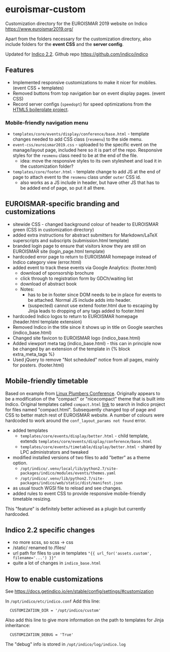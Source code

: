 
# euroismar-custom
Customization directory for the EUROISMAR 2019 website on Indico 
https://www.euroismar2019.org/

Apart from the folders necessary for the customization directory, also include folders for the **event CSS** and the **server config**.

Updated for [Indico 2.2](https://getindico.io/). Github repo https://github.com/indico/indico


## Features
* Implemented responsive customizations to make it nicer for mobiles. (event CSS + templates)
* Removed buttons from top navigation bar on event display pages. (event CSS)
* Record server configs (`speedopt`) for speed optimizations from the [HTML5 boilerplate project](https://github.com/h5bp/server-configs-nginx/).

### Mobile-friendly navigation menu
* `templates/core/events/display/conference/base.html` - template changes needed to add CSS class (`resmenu`) to the side menu.
* `event-css/euroismar2019.css` - uploaded to the specific event on the manage/layout page, included here so it is part of the repo. Responsive styles for the `resmenu` class need to be at the end of the file.
  * idea: move the responsive styles to its own stylesheet and load it in the customization folder?
* `templates/core/footer.html` - template change to add JS at the end of page to attach event to the `resmenu` class under `outer` CSS id.
  * also works as a JS include in header, but have other JS that has to be added end of page, so put it all there.

## EUROISMAR-specific branding and customizations
* sitewide CSS - changed background colour of header to EUROISMAR green (CSS in customization directory)
* added extra instructions for abstract submitters for Markdown/LaTeX superscripts and subscripts (submission.html template)
* branded login page to ensure that visitors know they are still on EUROISMAR site (login_page.html template)
* hardcoded error page to return to EUROISMAR homepage instead of Indico category view (error.html)
* added event to track these events via Google Analytics: (footer.html)
  * download of sponsorship brochure 
  * click through to registration form by GDCh/waiting list 
  * download of abstract book
  * Notes:
    * has to be in footer since DOM needs to be in place for events to be attached. Normal JS include adds into header.
    * (suspected) cannot use extend footer.html due to escaping by Jinja leads to dropping of any <script></script> tags added to footer.html
* hardcoded Indico logos to return to EUROISMAR homepage (header.html template extension)
* Removed Indico in the title since it shows up in title on Google searches (indico_base.html)
* Changed site favicon to EUROISMAR logo (indico_base.html)
* Added viewport meta tag (indico_base.html) - this can in principle now be changed by an extension of the template in {% block extra_meta_tags %}
* Used jQuery to remove "Not scheduled" notice from all pages, mainly for posters. (footer.html)

## Mobile-friendly timetable
Based on example from [Linux Plumbers Conference](https://linuxplumbersconf.org/).
Originally appears to be a modification of the "compact" or "nicecompact" theme that is built into Indico. Original templates called `compact.html` [link](https://github.com/search?utf8=%E2%9C%93&q=repo%3Aindico%2Findico+filename%3Acompact.html&type=Code&ref=advsearch&l=&l=) to search in Indico project for files named "compact.html".
Subsequently changed top of page and CSS to better match rest of EUROISMAR website. A number of colours were hardcoded to work around the `conf_layout_params not found` error.

* added templates 
  * `templates/core/events/display/better.html` - child template, extends `templates/core/events/display/conference/base.html`
  * `templates/core/events/timetable/display/better.html` - shared by LPC administrators and tweaked
* modified installed versions of two files to add "better" as a theme option. 
  * `/opt/indico/.venv/local/lib/python2.7/site-packages/indico/modules/events/themes.yaml`
  * `/opt/indico/.venv/lib/python2.7/site-packages/indico/web/static/dist/manifest.json`
* as usual touch WGSI file to reload and see changes.
* added rules to event CSS to provide responsive mobile-friendly timetable resizing.

This "feature" is definitely better achieved as a plugin but currently hardcoded.

## Indico 2.2 specific changes
* no more scss, so scss -> css
* /static/ renamed to /files/
* url path for files to use in templates `"{{ url_for('assets.custom', filename='...') }}"`
* quite a lot of changes in `indico_base.html`
 
## How to enable customizations
See https://docs.getindico.io/en/stable/config/settings/#customization

In `/opt/indico/etc/indico.conf`
Add this line:
```
  CUSTOMIZATION_DIR = '/opt/indico/custom'
```

Also add this line to give more information on the path to templates for Jinja inheritance:
```
  CUSTOMIZATION_DEBUG = 'True'
```
The "debug" info is stored in `/opt/indico/log/indico.log`

